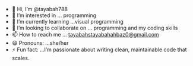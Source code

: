 - 👋 Hi, I’m @tayabah788
- 👀 I’m interested in ... programming 
- 🌱 I’m currently learning ...visual programming 
- 💞️ I’m looking to collaborate on ... programming and my coding skills
- 📫 How to reach me ... tayabahstayabahahbaz0@gmail.com
- 😄 Pronouns: ...she/her
- ⚡ Fun fact: ...I’m passionate about writing clean, maintainable code that scales.

<!---
tayabah788/tayabah788 is a ✨ special ✨ repository because its `README.md` (this file) appears on your GitHub profile.
You can click the Preview link to take a look at your changes.
--->
